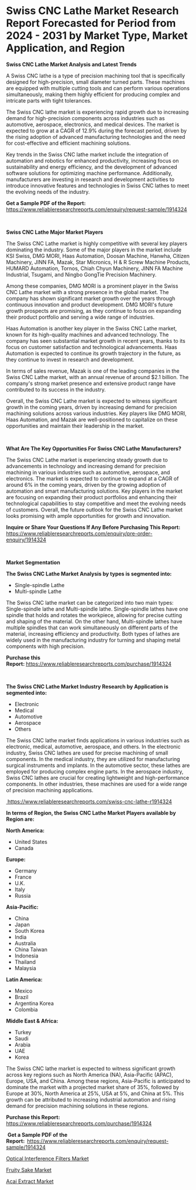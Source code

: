 <p><h1>Swiss CNC Lathe Market Research Report Forecasted for Period from 2024 -  2031 by Market Type, Market Application, and Region</h1></p><p><strong>Swiss CNC Lathe Market Analysis and Latest Trends</strong></p>
<p><p>A Swiss CNC lathe is a type of precision machining tool that is specifically designed for high-precision, small diameter turned parts. These machines are equipped with multiple cutting tools and can perform various operations simultaneously, making them highly efficient for producing complex and intricate parts with tight tolerances.</p><p>The Swiss CNC lathe market is experiencing rapid growth due to increasing demand for high-precision components across industries such as automotive, aerospace, electronics, and medical devices. The market is expected to grow at a CAGR of 12.9% during the forecast period, driven by the rising adoption of advanced manufacturing technologies and the need for cost-effective and efficient machining solutions.</p><p>Key trends in the Swiss CNC lathe market include the integration of automation and robotics for enhanced productivity, increasing focus on sustainability and energy efficiency, and the development of advanced software solutions for optimizing machine performance. Additionally, manufacturers are investing in research and development activities to introduce innovative features and technologies in Swiss CNC lathes to meet the evolving needs of the industry.</p></p>
<p><strong>Get a Sample PDF of the Report:&nbsp;</strong> <a href="https://www.reliableresearchreports.com/enquiry/request-sample/1914324">https://www.reliableresearchreports.com/enquiry/request-sample/1914324</a></p>
<p>&nbsp;</p>
<p><strong>Swiss CNC Lathe Major Market Players</strong></p>
<p><p>The Swiss CNC Lathe market is highly competitive with several key players dominating the industry. Some of the major players in the market include KSI Swiss, DMG MORI, Haas Automation, Doosan Machine, Hanwha, Citizen Machinery, JINN FA, Mazak, Star Micronics, H & R Screw Machine Products, HUMARD Automation, Tornos, Chiah Chyun Machinery, JINN FA Machine Industrial, Tsugami, and Ningbo GongTie Precision Machinery.</p><p>Among these companies, DMG MORI is a prominent player in the Swiss CNC Lathe market with a strong presence in the global market. The company has shown significant market growth over the years through continuous innovation and product development. DMG MORI's future growth prospects are promising, as they continue to focus on expanding their product portfolio and serving a wide range of industries.</p><p>Haas Automation is another key player in the Swiss CNC Lathe market, known for its high-quality machines and advanced technology. The company has seen substantial market growth in recent years, thanks to its focus on customer satisfaction and technological advancements. Haas Automation is expected to continue its growth trajectory in the future, as they continue to invest in research and development.</p><p>In terms of sales revenue, Mazak is one of the leading companies in the Swiss CNC Lathe market, with an annual revenue of around $2.1 billion. The company's strong market presence and extensive product range have contributed to its success in the industry.</p><p>Overall, the Swiss CNC Lathe market is expected to witness significant growth in the coming years, driven by increasing demand for precision machining solutions across various industries. Key players like DMG MORI, Haas Automation, and Mazak are well-positioned to capitalize on these opportunities and maintain their leadership in the market.</p></p>
<p>&nbsp;</p>
<p><strong>What Are The Key Opportunities For Swiss CNC Lathe Manufacturers?</strong></p>
<p><p>The Swiss CNC Lathe market is experiencing steady growth due to advancements in technology and increasing demand for precision machining in various industries such as automotive, aerospace, and electronics. The market is expected to continue to expand at a CAGR of around 6% in the coming years, driven by the growing adoption of automation and smart manufacturing solutions. Key players in the market are focusing on expanding their product portfolios and enhancing their technological capabilities to stay competitive and meet the evolving needs of customers. Overall, the future outlook for the Swiss CNC Lathe market looks promising with ample opportunities for growth and innovation.</p></p>
<p><strong>Inquire or Share Your Questions If Any Before Purchasing This Report:</strong> <a href="https://www.reliableresearchreports.com/enquiry/pre-order-enquiry/1914324">https://www.reliableresearchreports.com/enquiry/pre-order-enquiry/1914324</a></p>
<p>&nbsp;</p>
<p><strong>Market Segmentation</strong></p>
<p><strong>The Swiss CNC Lathe Market Analysis by types is segmented into:</strong></p>
<p><ul><li>Single-spindle Lathe</li><li>Multi-spindle Lathe</li></ul></p>
<p><p>The Swiss CNC lathe market can be categorized into two main types: Single-spindle lathe and Multi-spindle lathe. Single-spindle lathes have one spindle that holds and rotates the workpiece, allowing for precise cutting and shaping of the material. On the other hand, Multi-spindle lathes have multiple spindles that can work simultaneously on different parts of the material, increasing efficiency and productivity. Both types of lathes are widely used in the manufacturing industry for turning and shaping metal components with high precision.</p></p>
<p><strong>Purchase this Report:&nbsp;</strong><a href="https://www.reliableresearchreports.com/purchase/1914324">https://www.reliableresearchreports.com/purchase/1914324</a></p>
<p>&nbsp;</p>
<p><strong>The Swiss CNC Lathe Market Industry Research by Application is segmented into:</strong></p>
<p><ul><li>Electronic</li><li>Medical</li><li>Automotive</li><li>Aerospace</li><li>Others</li></ul></p>
<p><p>The Swiss CNC lathe market finds applications in various industries such as electronic, medical, automotive, aerospace, and others. In the electronic industry, Swiss CNC lathes are used for precise machining of small components. In the medical industry, they are utilized for manufacturing surgical instruments and implants. In the automotive sector, these lathes are employed for producing complex engine parts. In the aerospace industry, Swiss CNC lathes are crucial for creating lightweight and high-performance components. In other industries, these machines are used for a wide range of precision machining applications.</p></p>
<p><a href="https://www.reliableresearchreports.com/swiss-cnc-lathe-r1914324">&nbsp;https://www.reliableresearchreports.com/swiss-cnc-lathe-r1914324</a></p>
<p><strong>In terms of Region, the Swiss CNC Lathe Market Players available by Region are:</strong></p>
<p>
    <p> <strong> North America: </strong>
        <ul>
            <li>United States</li>
            <li>Canada</li>
        </ul>
        </p> 
    <p> <strong> Europe: </strong>
        <ul>
            <li>Germany</li>
            <li>France</li>
            <li>U.K.</li>
            <li>Italy</li>
            <li>Russia</li>
        </ul>
        </p> 
    <p> <strong> Asia-Pacific: </strong>
        <ul>
            <li>China</li>
            <li>Japan</li>
            <li>South Korea</li>
            <li>India</li>
            <li>Australia</li>
            <li>China Taiwan</li>
            <li>Indonesia</li>
            <li>Thailand</li>
            <li>Malaysia</li>
        </ul>
        </p> 
    <p> <strong> Latin America: </strong>
        <ul>
            <li>Mexico</li>
            <li>Brazil</li>
            <li>Argentina Korea</li>
            <li>Colombia</li>
        </ul>
        </p> 
    <p> <strong> Middle East & Africa: </strong>
        <ul>
            <li>Turkey</li>
            <li>Saudi</li>
            <li>Arabia</li>
            <li>UAE</li>
            <li>Korea</li>
        </ul>
    </p>
    </p>
<p><p>The Swiss CNC lathe market is expected to witness significant growth across key regions such as North America (NA), Asia-Pacific (APAC), Europe, USA, and China. Among these regions, Asia-Pacific is anticipated to dominate the market with a projected market share of 35%, followed by Europe at 30%, North America at 25%, USA at 5%, and China at 5%. This growth can be attributed to increasing industrial automation and rising demand for precision machining solutions in these regions.</p></p>
<p><strong>Purchase this Report: </strong><a href="https://www.reliableresearchreports.com/purchase/1914324">https://www.reliableresearchreports.com/purchase/1914324</a></p>
<p>&nbsp;<strong>Get a Sample PDF of the Report:&nbsp;&nbsp;</strong><a href="https://www.reliableresearchreports.com/enquiry/request-sample/1914324">https://www.reliableresearchreports.com/enquiry/request-sample/1914324</a></p>
<p><strong></strong></p>
<p><p><a href="https://www.linkedin.com/pulse/optical-interference-filters-market-size-reveals-best-marketing-qv83e">Optical Interference Filters Market</a></p><p><a href="https://www.linkedin.com/pulse/fruity-sake-market-forecasts-trends-impact-analysis-nccrc?trackingId=68yPpjkvVen0Dr7i47UCzQ%3D%3D">Fruity Sake Market</a></p><p><a href="https://www.linkedin.com/pulse/acai-extract-market-key-successful-business-strategy-forecast-ygxre">Acai Extract Market</a></p></p>